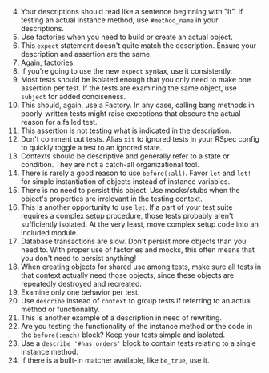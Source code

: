 4. Your descriptions should read like a sentence beginning with \"It\". If testing an actual instance method, use `#method_name` in your descriptions.
5. Use factories when you need to build or create an actual object.
6. This `expect` statement doesn't quite match the description. Ensure your description and assertion are the same.
10. Again, factories.
11. If you're going to use the new `expect` syntax, use it consistently.
12. Most tests should be isolated enough that you only need to make one assertion per test. If the tests are examining the same object, use `subject` for added conciseness.
17. This should, again, use a Factory. In any case, calling bang methods in poorly-written tests might raise exceptions that obscure the actual reason for a failed test.
18. This assertion is not testing what is indicated in the description.
21. Don't comment out tests. Alias `xit` to ignored tests in your RSpec config to quickly toggle a test to an ignored state.
26. Contexts should be descriptive and generally refer to a state or condition. They are not a catch-all organizational tool.
27. There is rarely a good reason to use `before(:all)`. Favor `let` and `let!` for simple instantiation of objects instead of instance variables.
29. There is no need to persist this object. Use mocks/stubs when the object's properties are irrelevant in the testing context.
32. This is another opportunity to use `let`. If a part of your test suite requires a complex setup procedure, those tests probably aren't sufficiently isolated. At the very least, move complex setup code into an included module.
36. Database transactions are slow. Don't persist more objects than you need to. With proper use of factories and mocks, this often means that you don't need to persist anything!
38. When creating objects for shared use among tests, make sure all tests in that context actually need those objects, since these objects are repeatedly destroyed and recreated.
44. Examine only one behavior per test.
49. Use `describe` instead of `context` to group tests if referring to an actual method or functionality.
54. This is another example of a description in need of rewriting.
55. Are you testing the functionality of the instance method or the code in the `before(:each)` block? Keep your tests simple and isolated.
59. Use a `describe '#has_orders'` block to contain tests relating to a single instance method.
60. If there is a built-in matcher available, like `be_true`, use it.